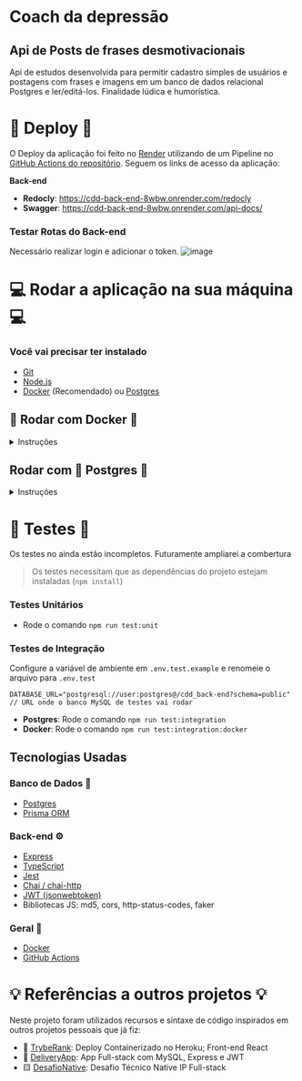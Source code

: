# Coach da depressão
## Api de Posts de frases desmotivacionais
Api de estudos desenvolvida para permitir cadastro simples de usuários e postagens com frases e imagens em um banco de dados relacional Postgres e ler/editá-los. Finalidade lúdica e humorística.

# 🚀 Deploy 🚀

O Deploy da aplicação foi feito no [Render](https://render.com/) utilizando de um Pipeline no [GitHub Actions do repositório](https://github.com/fernandosenacruz/CDD_back-end). Seguem os links de acesso da aplicação:

**Back-end**
- **Redocly**: https://cdd-back-end-8wbw.onrender.com/redocly
- **Swagger**: https://cdd-back-end-8wbw.onrender.com/api-docs/

### Testar Rotas do Back-end

Necessário realizar login e adicionar o token.
![image](https://github.com/fernandosenacruz/CDD_back-end/assets/67607748/3a21e4c2-0e23-4458-b00e-dbddab8887d6)


# 💻 Rodar a aplicação na sua máquina 💻
### Você vai precisar ter instalado
- [Git](https://git-scm.com/downloads)
- [Node.js](https://nodejs.org/en/download/)
- [Docker](https://www.docker.com/get-started/) (Recomendado) ou [Postgres](https://www.postgresql.org/download/)

## 🐋 Rodar com Docker 🐋
<details>
<summary>Instruções</summary>

## Clonar o repositório
Primeiramente você vai precisar clonar este repositório para qualquer diretório em sua máquina local.

Para isso você vai executar o seguinte comando no seu terminal:
```console
git clone https://github.com/fernandosenacruz/CDD_back-end.git
```

## Setup
Antes de inicializar o projeto, é importante configurar algumas variáveis de ambiente e instalar as dependências do projeto.

### Configurar o ambiente (.env)

- **Back-end**
  - Acesse o diretório `./CDD_back-end`
  - Altere o arquivo `.env.example` com as variáveis de ambiente indicadas:
  ```
  POSTGRES_USER="user"
  POSTGRES_PASSWORD="password"
  POSTGRES_DB="database"
  PGUSER="postgres"
  DATABASE_URL="postgresql://${POSTGRES_USER}:${POSTGRES_PASSWORD}@db/${POSTGRES_DB}?schema=public" // URL onde o banco MySQL está rodando (Padrão Docker)

  JWT_SECRET="your-secret-password" // Segredo usado para gerar tokens JWT (qualquer string)

  OFFENSIVE_WORDS="word1/word2/.../wordN" // Palavras a serem censuradas
  ```
  > Apague os comentários indicados `// ...` ao lado do valor da variável
  - Renomeie o arquivo para `.env`

## Acessar a Aplicação
- Back-end:
  - Você pode testar a aplicação via Postman ou Insomnia - URL: `http://localhost:3000` ou via Swagger - URL `http://localhost:3000/api-docs`

</details>

## Rodar com :elephant: Postgres :elephant:
<details>
<summary>Instruções</summary>

## Clonar o repositório
Primeiramente você vai precisar clonar este repositório para qualquer diretório em sua máquina local.

Para isso você vai executar o seguinte comando no seu terminal:
```console
git clone https://github.com/fernandosenacruz/CDD_back-end.git
```

## Setup
Antes de inicializar o projeto, é importante configurar algumas variáveis de ambiente e instalar as dependências do projeto.

### Configurar o ambiente (.env)

- **Back-end**
  - Acesse o diretório `./back-end`
  - Altere o arquivo `.env.example` com as variáveis de ambiente indicadas:
  ```
  DATABASE_URL="postgresql://user:postgres@/cdd_back-end?schema=public" // URL onde o banco MySQL está rodando (Padrão Docker)

  JWT_SECRET="your-secret-password" // Segredo usado para gerar tokens JWT (qualquer string)

  OFFENSIVE_WORDS="word1/word2/.../wordN" // Palavras a serem censuradas
  ```
  > Apague os comentários indicados `// ...` ao lado do valor da variável
  - Renomeie o arquivo para `.env`

### Instalar dependências
- Nas pastas `./CDD_back-end` rode o comando `npm install` ou `yarn install`

## Inicializar a Aplicação
- Realize a migrate com o comando `npm run prisma:migrate`
- Inicialize o back-end com o comando `npm run dev` ou `npm run build && npm run start`

> Por padrão o back-end inicializa na porta 3000

## Acessar a Aplicação
- Back-end:
  -- Você pode testar a aplicação via Postman ou Insomnia - URL: `http://localhost:3000` ou via Swagger - URL `http://localhost:3000/api-docs`

</details>

# 🚧 Testes 🚧

Os testes no ainda estão incompletos. Futuramente ampliarei a combertura
> Os testes necessitam que as dependências do projeto estejam instaladas (`npm install`)

### Testes Unitários
- Rode o comando `npm run test:unit`

### Testes de Integração

Configure a variável de ambiente em `.env.test.example` e renomeie o arquivo para `.env.test`
```
DATABASE_URL="postgresql://user:postgres@/cdd_back-end?schema=public" // URL onde o banco MySQL de testes vai rodar
```
- **Postgres**: Rode o comando `npm run test:integration`
- **Docker**: Rode o comando `npm run test:integration:docker`

## Tecnologias Usadas

### Banco de Dados 💾
- [Postgres](https://www.postgresql.org/)
- [Prisma ORM](https://www.prisma.io/)

### Back-end ⚙️
- [Express](https://expressjs.com/pt-br/)
- [TypeScript](https://www.typescriptlang.org/)
- [Jest](https://jestjs.io/pt-BR/)
- [Chai / chai-http](https://www.chaijs.com/)
- [JWT (jsonwebtoken)](https://www.npmjs.com/package/jsonwebtoken)
- Bibliotecas JS: md5, cors, http-status-codes, faker

### Geral 🧾
- [Docker](https://www.docker.com/)
- [GitHub Actions](https://github.com/features/actions)
</details>

# 💡 Referências a outros projetos 💡

Neste projeto foram utilizados recursos e sintaxe de código inspirados em outros projetos pessoais que já fiz:

- 🏅 [TrybeRank](https://github.com/RafaelAugustScherer/trybe-rank): Deploy Containerizado no Heroku; Front-end React
- 🚚 [DeliveryApp](https://github.com/RafaelAugustScherer/delivery-app): App Full-stack com MySQL, Express e JWT
- 🟨 [DesafioNative](https://github.com/RafaelAugustScherer/desafioNative): Desafio Técnico Native IP Full-stack
